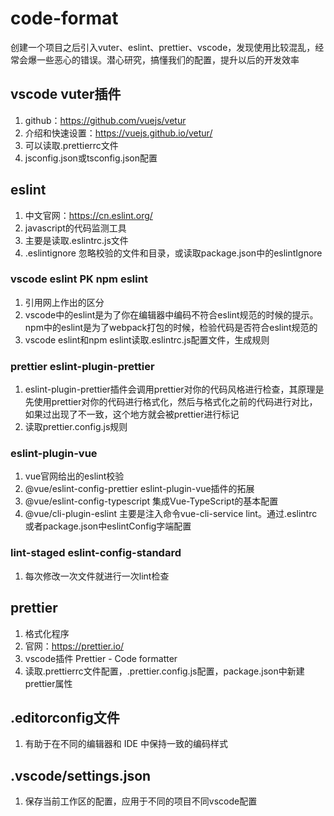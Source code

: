 # code-format
创建一个项目之后引入vuter、eslint、prettier、vscode，发现使用比较混乱，经常会爆一些恶心的错误。潜心研究，搞懂我们的配置，提升以后的开发效率

## vscode vuter插件
1. github：https://github.com/vuejs/vetur
2. 介绍和快速设置：https://vuejs.github.io/vetur/
3. 可以读取.prettierrc文件
4. jsconfig.json或tsconfig.json配置

## eslint 
1. 中文官网：https://cn.eslint.org/
2. javascript的代码监测工具
3. 主要是读取.eslintrc.js文件
4. .eslintignore 忽略校验的文件和目录，或读取package.json中的eslintIgnore

### vscode eslint PK npm eslint
1. 引用网上作出的区分
2. vscode中的eslint是为了你在编辑器中编码不符合eslint规范的时候的提示。npm中的eslint是为了webpack打包的时候，检验代码是否符合eslint规范的
3. vscode eslint和npm eslint读取.eslintrc.js配置文件，生成规则

### prettier eslint-plugin-prettier
1. eslint-plugin-prettier插件会调用prettier对你的代码风格进行检查，其原理是先使用prettier对你的代码进行格式化，然后与格式化之前的代码进行对比，如果过出现了不一致，这个地方就会被prettier进行标记
2. 读取prettier.config.js规则

### eslint-plugin-vue
1. vue官网给出的eslint校验
2. @vue/eslint-config-prettier eslint-plugin-vue插件的拓展
3. @vue/eslint-config-typescript 集成Vue-TypeScript的基本配置
4. @vue/cli-plugin-eslint 主要是注入命令vue-cli-service lint。通过.eslintrc或者package.json中eslintConfig字端配置

### lint-staged eslint-config-standard
1. 每次修改一次文件就进行一次lint检查

## prettier
1. 格式化程序
2. 官网：https://prettier.io/
3. vscode插件 Prettier - Code formatter
4. 读取.prettierrc文件配置，.prettier.config.js配置，package.json中新建prettier属性

## .editorconfig文件
1. 有助于在不同的编辑器和 IDE 中保持一致的编码样式

## .vscode/settings.json
1. 保存当前工作区的配置，应用于不同的项目不同vscode配置





